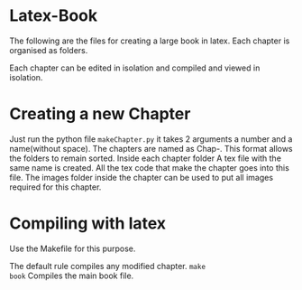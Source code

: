 # Latex-Book

The following are the files for creating a large book in latex.
 Each chapter is organised as folders.
 
 Each chapter can be edited in isolation and compiled and viewed in isolation.
 
 
Creating a new Chapter
======================
 Just run the python file <code>makeChapter.py</code> it takes 2 arguments a number and a name(without space).
 The chapters are named as Chap<number>-<name>. This format allows the folders to remain sorted. Inside each chapter folder
 A tex file with the same name is created. All the tex code that make the chapter goes into this file. The images folder inside the chapter can be used to put all images required for this chapter.
 
Compiling with latex
====================
 Use the Makefile for this purpose.
 
 The default rule compiles any modified chapter.
 <code>make book</code> Compiles the main book file.

